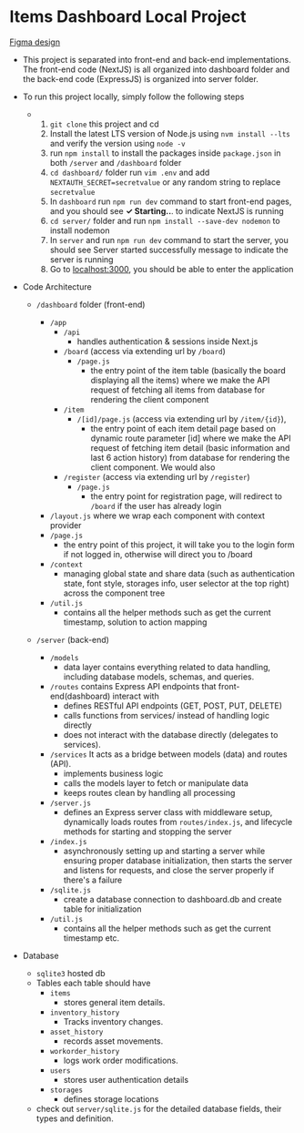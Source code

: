 # Items Dashboard Local Project
[Figma design](https://www.figma.com/design/TJC8pHuIZ3eLwg9cLv4iE7/Dashboard-Management?node-id=10-1239&t=QVYwkoAoxtFz5uQP-0)
- This project is separated into front-end and back-end implementations. The front-end code (NextJS) is all organized into dashboard folder and the back-end code (ExpressJS) is organized into server folder. 
- To run this project locally, simply follow the following steps
    - 1. `git clone` this project and cd 
      2. Install the latest LTS version of Node.js using `nvm install --lts` and verify the version using `node -v`
      3. run `npm install` to install the packages inside `package.json` in both `/server` and `/dashboard` folder
      4. `cd dashboard/` folder run `vim .env` and add `NEXTAUTH_SECRET=secretvalue` or any random string to replace `secretvalue`
      5. In `dashboard` run `npm run dev` command to start front-end pages, and you should see  **✓ Starting..**. to indicate NextJS is running
      6. `cd server/` folder and run `npm install --save-dev nodemon` to install nodemon
      7. In `server` and run `npm run dev` command to start the server, you should see Server started successfully message to indicate the server is running
      8. Go to [localhost:3000](http://localhost:3000), you should be able to enter the application
     

- Code Architecture
    - `/dashboard` folder (front-end)
      - `/app`
          - `/api`
            - handles authentication & sessions inside Next.js
          - `/board` (access via extending url by `/board`)
            - `/page.js`
              - the entry point of the item table (basically the board displaying all the items) where we make the API request of fetching all items from database for rendering the client component
          - `/item`
            - `/[id]/page.js` (access via extending url by `/item/{id}`),
              -  the entry point of each item detail page based on dynamic route parameter [id] where we make the API request of fetching item detail (basic information and last 6 action history) from database for rendering the client component. We would also
          - `/register` (access via extending url by `/register`)
            - `/page.js`
              - the entry point for registration page, will redirect to `/board` if the user has already login
      - `/layout.js` where we wrap each component with context provider
      - `/page.js`
        - the entry point of this project, it will take you to the login form if not logged in, otherwise will direct you to /board
      - `/context`
        - managing global state and share data (such as authentication state, font style, storages info, user selector at the top right) across the component tree
      - `/util.js`
        - contains all the helper methods such as get the current timestamp, solution to action mapping
     
    - `/server` (back-end)
      - `/models`
        - data layer contains everything related to data handling, including database models, schemas, and queries.
      - `/routes` contains Express API endpoints that front-end(dashboard) interact with
        - defines RESTful API endpoints (GET, POST, PUT, DELETE)
        - calls functions from services/ instead of handling logic directly
        - does not interact with the database directly (delegates to services).
      - `/services` It acts as a bridge between models (data) and routes (API).
        - implements business logic
        - calls the models layer to fetch or manipulate data
        - keeps routes clean by handling all processing
      - `/server.js`
        - defines an Express server class with middleware setup, dynamically loads routes from `routes/index.js`, and lifecycle methods for starting and stopping the server
      - `/index.js`
        - asynchronously setting up and starting a server while ensuring proper database initialization, then starts the server and listens for requests, and close the server properly if there's a failure
      - `/sqlite.js`
        - create a database connection to dashboard.db and create table for initialization
      - `/util.js`
        - contains all the helper methods such as get the current timestamp etc.
       
- Database
    - `sqlite3` hosted db
    - Tables each table should have 
      - `items`
        - stores general item details.
      - `inventory_history`
          - Tracks inventory changes.
      - `asset_history`
          - records asset movements.
      - `workorder_history`
          - logs work order modifications.
      - `users`
          - stores user authentication details
      - `storages`
          - defines storage locations
  - check out `server/sqlite.js` for the detailed database fields, their types and definition. 
